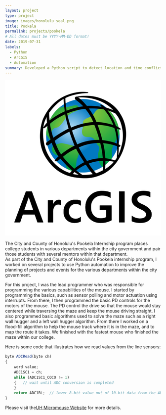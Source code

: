 ```yaml
---
layout: project
type: project
image: images/honolulu_seal.png
title: Pookela
permalink: projects/pookela
# All dates must be YYYY-MM-DD format!
date: 2019-07-31
labels:
  - Python
  - ArcGIS
  - Automation
summary: Developed a Python script to detect location and time conflicts of city projects/events and automatically email project organizers.
---
```


<div class="ui small rounded images">
  <img class="ui image" src="../images/ArcGIS_logo.png">
</div>

The City and County of Honolulu's Pookela Internship program places college students in various departments within the city government and pair those students with several mentors within that department.  
As part of the City and County of Honolulu's Pookela internship program, I worked on several projects to use Python automation to improve the planning of projects and events for the various departments within the city government.

For this project, I was the lead programmer who was responsible for programming the various capabilities of the mouse.  I started by programming the basics, such as sensor polling and motor actuation using interrupts.  From there, I then programmed the basic PD controls for the motors of the mouse.  The PD control the drive so that the mouse would stay centered while traversing the maze and keep the mouse driving straight.  I also programmed basic algorithms used to solve the maze such as a right wall hugger and a left wall hugger algorithm.  From there I worked on a flood-fill algorithm to help the mouse track where it is in the maze, and to map the route it takes.  We finished with the fastest mouse who finished the maze within our college.

Here is some code that illustrates how we read values from the line sensors:

```js
byte ADCRead(byte ch)
{
    word value;
    ADC1SC1 = ch;
    while (ADC1SC1_COCO != 1)
    {   // wait until ADC conversion is completed   
    }
    return ADC1RL;  // lower 8-bit value out of 10-bit data from the ADC
}
```

Please visit the[UH Micromouse Website](https://www.honolulu.gov/hr/pookela.html) for more details.



